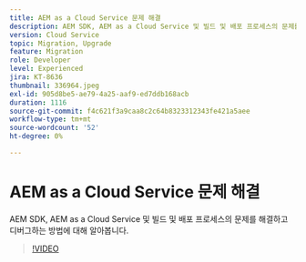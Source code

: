 ```yaml
---
title: AEM as a Cloud Service 문제 해결
description: AEM SDK, AEM as a Cloud Service 및 빌드 및 배포 프로세스의 문제를 해결하고 디버그하는 방법에 대해 알아봅니다.
version: Cloud Service
topic: Migration, Upgrade
feature: Migration
role: Developer
level: Experienced
jira: KT-8636
thumbnail: 336964.jpeg
exl-id: 905d8be5-ae79-4a25-aaf9-ed7ddb168acb
duration: 1116
source-git-commit: f4c621f3a9caa8c2c64b8323312343fe421a5aee
workflow-type: tm+mt
source-wordcount: '52'
ht-degree: 0%

---
```


# AEM as a Cloud Service 문제 해결

AEM SDK, AEM as a Cloud Service 및 빌드 및 배포 프로세스의 문제를 해결하고 디버그하는 방법에 대해 알아봅니다.

>[!VIDEO](https://video.tv.adobe.com/v/336964?quality=12&learn=on)

